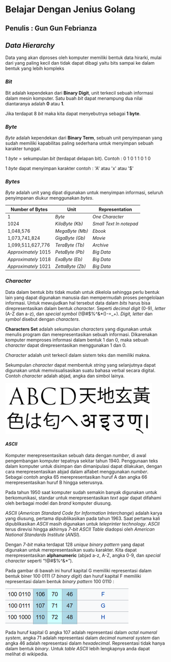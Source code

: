 # Belajar Dengan Jenius Golang

## Penulis : Gun Gun Febrianza

## *Data Hierarchy*

Data yang akan diproses oleh komputer memiliki bentuk data hirarki, mulai dari yang paling kecil dan tidak dapat dibagi yaitu bits sampai ke dalam bentuk yang lebih kompleks

### *Bit*

Bit adalah kependekan dari **Binary Digit**, unit terkecil sebuah informasi dalam mesin komputer. Satu buah *bit* dapat menampung dua nilai diantaranya adalah **0** atau **1**. 

Jika terdapat 8 *bit* maka kita dapat menyebutnya sebagai **1 byte**.

### *Byte*

*Byte* adalah kependekan dari **Binary Term**, sebuah unit penyimpanan yang sudah memiliki kapabilitas paling sederhana untuk menyimpan sebuah karakter tunggal. 

1 *byte* = sekumpulan *bit* (terdapat delapan bit). Contoh : 0 1 0 1 1 0 1 0

1 *byte* dapat menyimpan karakter contoh : 'A' atau 'x' atau '$'

### *Bytes*

*Byte* adalah unit yang dipat digunakan untuk menyimpan informasi, seluruh penyimpanan diukur menggunakan *bytes*.

| **Number of Bytes**  | **Unit**         | **Representation**      |
| -------------------- | ---------------- | ----------------------- |
| 1                    | *Byte*           | *One Character*         |
| 1024                 | *KiloByte (Kb)*  | *Small Text In notepad* |
| 1,048,576            | *MegaByte (Mb)*  | *Ebook*                 |
| 1,073,741,824        | *GigaByte (Gb)*  | *Movie*                 |
| 1,099,511,627,776    | *TeraByte (Tb)*  | *Archive*               |
| *Approximately* 1015 | *PetaByte (Pb)*  | *Big Data*              |
| *Approximately* 1018 | *ExaByte (Eb)*   | *Big Data*              |
| *Approximately* 1021 | *ZettaByte (Zb)* | *Big Data*              |

### *Character*

Data dalam bentuk *bits* tidak mudah untuk dikelola sehingga perlu bentuk lain yang dapat digunakan manusia dan mempermudah proses pengelolaan informasi. Untuk mewujudkan hal tersebut data dalam *bits* harus bisa direpresentasikan dalam bentuk *character*. Seperti *decimal* *digit* (0-9), *letter* (A-Z dan a-z), dan *special symbol* (!@#$%^&*()-=_+). *Digit, letter* dan *symbol* disebut dengan *characters*. 

**Characters Set** adalah sekumpulan *characters* yang digunakan untuk menulis program dan merepresentasikan sebuah informasi. Dikarenakan komputer memproses informasi dalam bentuk 1 dan 0, maka sebuah *character* dapat direpresentasikan menggunakan 1 dan 0.

*Character* adalah unit terkecil dalam sistem teks dan memiliki makna. 

Sekumpulan *character* dapat membentuk *string* yang selanjutnya dapat digunakan untuk memvisualisasikan suatu bahasa verbal secara digital. Contoh *character* adalah abjad, angka dan simbol lainya. 

<img src="../../../assets/Grapheme.png" style="zoom:75%;" />

#### *ASCII*

Komputer merepresentasikan sebuah data dengan *number*, di awal pengembangan komputer tepatnya sekitar tahun 1940. Penggunaan teks dalam komputer untuk disimpan dan dimanipulasi dapat dilakukan, dengan cara merepresentasikan abjad dalam alfabet menggunakan *number*. Sebagai contoh angka 65 merepresentasikan huruf A dan angka 66 merepresentasikan huruf B hingga seterusnya.

Pada tahun 1950 saat komputer sudah semakin banyak digunakan untuk berkomunikasi, standar untuk merepresentasikan *text* agar dapat difahami oleh berbagai model dan *brand* komputer diusung. 

*ASCII* (*American Standard Code for Information Interchange*) adalah karya yang diusung, pertama dipublikasikan pada tahun 1963. Saat pertama kali dipublikasikan *ASCII* masih digunakan untuk *teleprinter technology*. *ASCII* terus direvisi hingga akhirnya *7-bit ASCII Table* diadopsi oleh *American National Standards Institute* (*ANSI*).

Dengan *7-bit* maka terdapat 128 *unique binary pattern* yang dapat digunakan untuk merepresentasikan suatu karakter. Kita dapat merepresentasikan **alphanumeric** (abjad a-z, A-Z, angka 0-9, dan *special character* seperti “!@#$%^&*”). 

Pada gambar di bawah ini huruf kapital G memiliki representasi dalam bentuk biner 100 0111 (7 *binary digit*) dan huruf kapital F memiliki representasi dalam bentuk *binary pattern* 100 0110 : 

![](../../../assets/ASCIICode.png)

Pada huruf kapital G angka 107 adalah representasi dalam *octal numeral system*, angka 71 adalah representasi dalam *decimal numeral system* dan angka 46 adalah representasi dalam *hexadecimal*. Representasi tidak hanya dalam bentuk *binary*. Untuk *table ASCII* lebih lengkapnya anda dapat melihat di wikipedia.